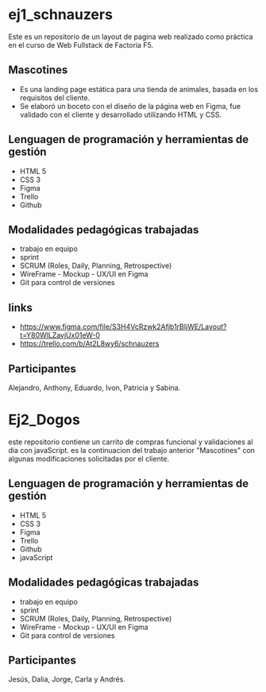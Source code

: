 # ej1_schnauzers

Este es un repositorio de un layout de pagina web realizado como práctica en el
curso de Web Fullstack de Factoria F5.

 ## Mascotines
 - Es una landing page estática para una tienda de animales, basada en los requisitos
 del cliente.
 - Se elaboró un boceto con el diseño de la página web en Figma, fue validado con
 el cliente y desarrollado utilizando HTML y CSS. 
 
 ## Lenguagen de programación y herramientas de gestión
 - HTML 5
 - CSS 3
 - Figma
 - Trello
 - Github
 
  ## Modalidades pedagógicas trabajadas
  - trabajo en equipo 
  - sprint
  - SCRUM (Roles, Daily, Planning, Retrospective)
  - WireFrame - Mockup - UX/UI en Figma
  - Git para control de versiones
 
 
  ## links
 - https://www.figma.com/file/S3H4VcRzwk2Afjb1rBIjWE/Layout?t=Y80WlLZavjUx01eW-0
 - https://trello.com/b/At2L8wy6/schnauzers
 
 
  
  ## Participantes
 Alejandro, Anthony, Eduardo, Ivon, Patricia y Sabina. 

 # Ej2_Dogos

 este repositorio contiene un carrito de compras funcional y validaciones al dia con javaScript.
 es la continuacion del trabajo anterior "Mascotines" con algunas modificaciones solicitadas por el cliente.

## Lenguagen de programación y herramientas de gestión
 - HTML 5
 - CSS 3
 - Figma
 - Trello
 - Github
 - javaScript

 ## Modalidades pedagógicas trabajadas
  - trabajo en equipo 
  - sprint
  - SCRUM (Roles, Daily, Planning, Retrospective)
  - WireFrame - Mockup - UX/UI en Figma
  - Git para control de versiones
 
 ## Participantes
 Jesús, Dalia, Jorge, Carla y Andrés.